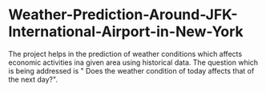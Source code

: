# Weather-Prediction-Around-JFK-International-Airport-in-New-York
The project helps in the prediction of weather conditions which affects  economic activities ina given area  using historical data. The question which is being addressed is " Does the weather condition of today affects that of the next day?".
